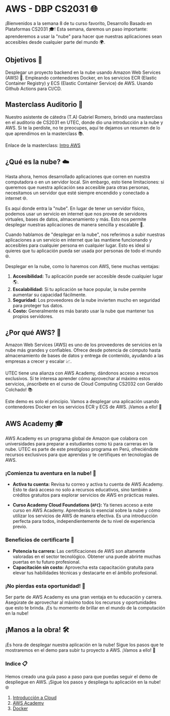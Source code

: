 # AWS - DBP CS2031 🌐

¡Bienvenidos a la semana 8 de tu curso favorito, Desarrollo Basado en Plataformas CS2031 🎓! Esta semana, daremos un paso importante: aprenderemos a usar la "nube" para hacer que nuestras aplicaciones sean accesibles desde cualquier parte del mundo 🌍.

## Objetivos 🎯

Desplegar un proyecto backend en la nube usando Amazon Web Services (AWS) 🚀. Empleando contenedores Docker, en los servicios ECR (Elastic Container Registry) y ECS (Elastic Container Service) de AWS. Usando Github Actions para CI/CD.

## Masterclass Auditorio 🎤

Nuestro asistente de cátedra (T.A) Gabriel Romero, brindó una masterclass en el auditorio de CS2031 en UTEC, donde dio una introducción a la nube y AWS. Si te la perdiste, no te preocupes, aquí te dejamos un resumen de lo que aprendimos en la masterclass 📚.

Enlace de la masterclass: [Intro AWS]()

## ¿Qué es la nube? ☁️

Hasta ahora, hemos desarrollado aplicaciones que corren en nuestra computadora o en un servidor local. Sin embargo, esto tiene limitaciones: si queremos que nuestra aplicación sea accesible para otras personas, necesitamos un servidor que esté siempre encendido y conectado a internet 🌐.

Es aquí donde entra la "nube". En lugar de tener un servidor físico, podemos usar un servicio en internet que nos provee de servidores virtuales, bases de datos, almacenamiento y más. Esto nos permite desplegar nuestras aplicaciones de manera sencilla y escalable 🚀.

Cuando hablamos de "desplegar en la nube", nos referimos a subir nuestras aplicaciones a un servicio en internet que las mantiene funcionando y accesibles para cualquier persona en cualquier lugar. Esto es ideal si quieres que tu aplicación pueda ser usada por personas de todo el mundo 🌐.

Desplegar en la nube, como lo haremos con AWS, tiene muchas ventajas:

1. **Accesibilidad:** Tu aplicación puede ser accesible desde cualquier lugar 🌎.
2. **Escalabilidad:** Si tu aplicación se hace popular, la nube permite aumentar su capacidad fácilmente.
3. **Seguridad:** Los proveedores de la nube invierten mucho en seguridad para proteger tus datos.
4. **Costo:** Generalmente es más barato usar la nube que mantener tus propios servidores.

## ¿Por qué AWS? 🤔

Amazon Web Services (AWS) es uno de los proveedores de servicios en la nube más grandes y confiables. Ofrece desde potencia de cómputo hasta almacenamiento de bases de datos y entrega de contenido, ayudando a las empresas a crecer y escalar 📈.

UTEC tiene una alianza con AWS Academy, dándonos acceso a recursos exclusivos. Si te interesa aprender cómo aprovechar al máximo estos servicios, ¡inscríbete en el curso de Cloud Computing CS2032 con Geraldo Colchado! 📚

Este demo es solo el principio. Vamos a desplegar una aplicación usando contenedores Docker en los servicios ECR y ECS de AWS. ¡Vamos a ello! 🚀

## AWS Academy 🎓

AWS Academy es un programa global de Amazon que colabora con universidades para preparar a estudiantes como tú para carreras en la nube. UTEC es parte de este prestigioso programa en Perú, ofreciéndote recursos exclusivos para que aprendas y te certifiques en tecnologías de AWS.

### ¡Comienza tu aventura en la nube! 🌟

- **Activa tu cuenta:** Revisa tu correo y activa tu cuenta de AWS Academy. Esto te dará acceso no solo a recursos educativos, sino también a créditos gratuitos para explorar servicios de AWS en prácticas reales.

- **Curso Academy Cloud Foundations (`AFC`):** Ya tienes acceso a este curso en AWS Academy. Aprenderás lo esencial sobre la nube y cómo utilizar los servicios de AWS de manera efectiva. Es una introducción perfecta para todos, independientemente de tu nivel de experiencia previo.

### Beneficios de certificarte 🚀

- **Potencia tu carrera:** Las certificaciones de AWS son altamente valoradas en el sector tecnológico. Obtener una puede abrirte muchas puertas en tu futuro profesional.
- **Capacitación sin costo:** Aprovecha esta capacitación gratuita para elevar tus habilidades técnicas y destacarte en el ámbito profesional.

### ¡No pierdas esta oportunidad! 🌟

Ser parte de AWS Academy es una gran ventaja en tu educación y carrera. Asegúrate de aprovechar al máximo todos los recursos y oportunidades que esto te brinda. ¡Es tu momento de brillar en el mundo de la computación en la nube!

## ¡Manos a la obra! 🛠️

¡Es hora de desplegar nuestra aplicación en la nube! Sigue los pasos que te mostraremos en el demo para subir tu proyecto a AWS. ¡Vamos a ello! 🚀

### Indice 📋

Hemos creado una guía paso a paso para que puedas seguir el demo de despliegue en AWS. ¡Sigue los pasos y despliega tu aplicación en la nube! 🌐

1. [Introducción a Cloud](./docs/01-intro-cloud.md)
2. [AWS Academy](./docs/02-aws-academy.md)
3. [Docker](./docs/03-docker-ec2.md)